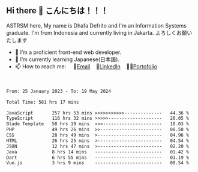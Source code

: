 ## Hi there 👋 こんにちは！！！
ASTRSM here, My name is Dhafa Defrito and I'm an Information Systems graduate. I'm from Indonesia and currently living in Jakarta. よろしくお願いたします

- 🔭 I’m a proficient front-end web developer.
- 🌱 I’m currently learning Japanese(日本語).
- 📫 How to reach me: &nbsp;&nbsp;&nbsp;&nbsp;📧[Email](ddefrito@gmail.com)&nbsp;&nbsp;&nbsp;&nbsp;💼[LinkedIn](https://www.linkedin.com/in/dhafa-defrita-rama-yudistira-9357a9229/)&nbsp;&nbsp;&nbsp;&nbsp;👨‍🎨[Portofolio](https://ddefrito.vercel.app/)
<br>
<!-- <p align="left">
<a href="https://github.com/ASTRSM">
  <img height="180em" src="https://github-readme-stats-eight-theta.vercel.app/api?username=ASTRSM&show_icons=true&theme=dracula&include_all_commits=true&count_private=true"/>
  <img height="180em" src="https://github-readme-stats-eight-theta.vercel.app/api/top-langs/?username=ASTRSM&layout=compact&langs_count=8&theme=dracula"/>
</a>
</p> -->

<!--START_SECTION:waka-->

```txt
From: 25 January 2023 - To: 19 May 2024

Total Time: 581 hrs 17 mins

JavaScript       257 hrs 53 mins >>>>>>>>>>>--------------   44.36 %
TypeScript       116 hrs 32 mins >>>>>--------------------   20.05 %
Blade Template   58 hrs 19 mins  >>>----------------------   10.03 %
PHP              49 hrs 26 mins  >>-----------------------   08.50 %
CSS              28 hrs 49 mins  >------------------------   04.96 %
HTML             26 hrs 25 mins  >------------------------   04.54 %
JSON             12 hrs 47 mins  >------------------------   02.20 %
Java             8 hrs 14 mins   -------------------------   01.42 %
Dart             6 hrs 55 mins   -------------------------   01.19 %
Vue.js           3 hrs 9 mins    -------------------------   00.54 %
```

<!--END_SECTION:waka-->
